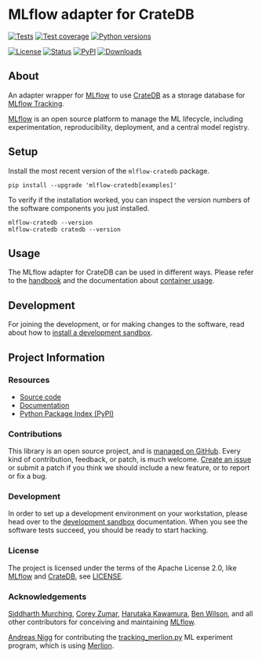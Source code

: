 # MLflow adapter for CrateDB

[![Tests](https://github.com/crate-workbench/mlflow-cratedb/actions/workflows/main.yml/badge.svg)](https://github.com/crate-workbench/mlflow-cratedb/actions/workflows/main.yml)
[![Test coverage](https://img.shields.io/codecov/c/gh/crate-workbench/mlflow-cratedb.svg)](https://codecov.io/gh/crate-workbench/mlflow-cratedb/)
[![Python versions](https://img.shields.io/pypi/pyversions/mlflow-cratedb.svg)](https://pypi.org/project/mlflow-cratedb/)

[![License](https://img.shields.io/github/license/crate-workbench/mlflow-cratedb.svg)](https://github.com/crate-workbench/mlflow-cratedb/blob/main/LICENSE)
[![Status](https://img.shields.io/pypi/status/mlflow-cratedb.svg)](https://pypi.org/project/mlflow-cratedb/)
[![PyPI](https://img.shields.io/pypi/v/mlflow-cratedb.svg)](https://pypi.org/project/mlflow-cratedb/)
[![Downloads](https://pepy.tech/badge/mlflow-cratedb/month)](https://pypi.org/project/mlflow-cratedb/)


## About

An adapter wrapper for [MLflow] to use [CrateDB] as a storage database
for [MLflow Tracking].

[MLflow] is an open source platform to manage the ML lifecycle, including
experimentation, reproducibility, deployment, and a central model registry.

## Setup

Install the most recent version of the `mlflow-cratedb` package.
```shell
pip install --upgrade 'mlflow-cratedb[examples]'
```

To verify if the installation worked, you can inspect the version numbers
of the software components you just installed.
```shell
mlflow-cratedb --version
mlflow-cratedb cratedb --version
```


## Usage

The MLflow adapter for CrateDB can be used in different ways. Please refer
to the [handbook] and the documentation about
[container usage].


## Development

For joining the development, or for making changes to the software, read about
how to [install a development sandbox].


## Project Information

### Resources
- [Source code](https://github.com/crate-workbench/mlflow-cratedb)
- [Documentation](https://github.com/crate-workbench/mlflow-cratedb/tree/main/docs)
- [Python Package Index (PyPI)](https://pypi.org/project/mlflow-cratedb/)

### Contributions

This library is an open source project, and is [managed on GitHub].
Every kind of contribution, feedback, or patch, is much welcome. [Create an
issue] or submit a patch if you think we should include a new feature, or to
report or fix a bug.

### Development
In order to set up a development environment on your workstation, please head
over to the [development sandbox] documentation. When you see the software
tests succeed, you should be ready to start hacking.

### License
The project is licensed under the terms of the Apache License 2.0, like [MLflow]
and [CrateDB], see [LICENSE].

### Acknowledgements

[Siddharth Murching], [Corey Zumar], [Harutaka Kawamura], [Ben Wilson], and
all other contributors for conceiving and maintaining [MLflow].

[Andreas Nigg] for contributing the [tracking_merlion.py] ML experiment program,
which is using [Merlion].


[Andreas Nigg]: https://github.com/andnig
[Ben Wilson]: https://github.com/BenWilson2
[container usage]: https://github.com/crate-workbench/mlflow-cratedb/blob/main/docs/container.md
[Corey Zumar]: https://github.com/dbczumar
[CrateDB]: https://github.com/crate/crate
[CrateDB Cloud]: https://console.cratedb.cloud/
[Create an issue]: https://github.com/crate-workbench/mlflow-cratedb/issues
[development sandbox]: https://github.com/crate-workbench/mlflow-cratedb/blob/main/docs/development.md
[handbook]: https://github.com/crate-workbench/mlflow-cratedb/blob/main/docs/handbook.md
[Harutaka Kawamura]: https://github.com/harupy
[install a development sandbox]: https://github.com/crate-workbench/mlflow-cratedb/blob/main/docs/development.md
[LICENSE]: https://github.com/crate-workbench/mlflow-cratedb/blob/main/LICENSE
[managed on GitHub]: https://github.com/crate-workbench/mlflow-cratedb
[Merlion]: https://github.com/salesforce/Merlion
[MLflow]: https://mlflow.org/
[MLflow Tracking]: https://mlflow.org/docs/latest/tracking.html
[Siddharth Murching]: https://github.com/smurching
[tracking_merlion.py]: https://github.com/crate-workbench/mlflow-cratedb/blob/main/examples/tracking_merlion.py
